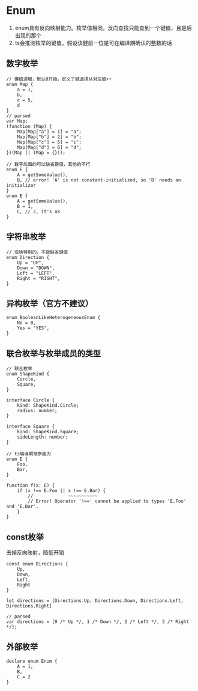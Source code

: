 # Enum

1. enum具有反向映射能力。枚举值相同，反向查找只能查到一个键值，且是后出现的那个
2. ts会推测枚举的键值，假设该健前一位是可在编译期确认的整数的话



## 数字枚举

```tsx
// 键值递增，默认0开始，定义了就选择从对应值++
enum Map {
    a = 1,
    b,
    c = 5,
    d 
}
// parsed
var Map;
(function (Map) {
    Map[Map["a"] = 1] = "a";
    Map[Map["b"] = 2] = "b";
    Map[Map["c"] = 5] = "c";
    Map[Map["d"] = 6] = "d";
})(Map || (Map = {}));

// 数字后面的可以缺省键值，其他的不行
enum E {
    A = getSomeValue(),
    B, // error! 'A' is not constant-initialized, so 'B' needs an initializer
}
enum E {
    A = getSomeValue(),
    B = 1,
    C, // 2, it's ok
}
```



## 字符串枚举

```tsx
// 没啥特别的，不能缺省键值
enum Direction {
    Up = "UP",
    Down = "DOWN",
    Left = "LEFT",
    Right = "RIGHT",
}
```



## 异构枚举（官方不建议）

```tsx
enum BooleanLikeHeterogeneousEnum {
    No = 0,
    Yes = "YES",
}
```



## 联合枚举与枚举成员的类型

```tsx
// 联合枚举
enum ShapeKind {
    Circle,
    Square,
}

interface Circle {
    kind: ShapeKind.Circle;
    radius: number;
}

interface Square {
    kind: ShapeKind.Square;
    sideLength: number;
}

// ts编译期推断能力
enum E {
    Foo,
    Bar,
}

function f(x: E) {
    if (x !== E.Foo || x !== E.Bar) {
        //             ~~~~~~~~~~~
        // Error! Operator '!==' cannot be applied to types 'E.Foo' and 'E.Bar'.
    }
}
```



## const枚举

去掉反向映射，降低开销

```tsx
const enum Directions {
    Up,
    Down,
    Left,
    Right
}

let directions = [Directions.Up, Directions.Down, Directions.Left, Directions.Right]

// parsed
var directions = [0 /* Up */, 1 /* Down */, 2 /* Left */, 3 /* Right */];
```



## 外部枚举

```tsx
declare enum Enum {
    A = 1,
    B,
    C = 2
}
```

